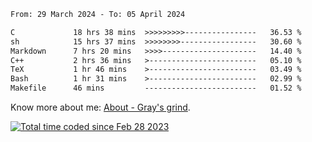 <!--START_SECTION:waka-->

```txt
From: 29 March 2024 - To: 05 April 2024

C             18 hrs 38 mins  >>>>>>>>>----------------   36.53 %
sh            15 hrs 37 mins  >>>>>>>>-----------------   30.60 %
Markdown      7 hrs 20 mins   >>>>---------------------   14.40 %
C++           2 hrs 36 mins   >------------------------   05.10 %
TeX           1 hr 46 mins    >------------------------   03.49 %
Bash          1 hr 31 mins    >------------------------   02.99 %
Makefile      46 mins         -------------------------   01.52 %
```

<!--END_SECTION:waka-->

<!-- [![grayxu's github stats](https://github-readme-stats.vercel.app/api?username=grayxu&count_private=true&show_icons=true)](https://github.com/grayxu) -->

Know more about me: [About - Gray's grind](https://www.grayxu.cn/).
<p align="left">
  <a href="https://wakatime.com/@c69eb31e-43a1-463f-8968-c3449e386f57"><img src="https://wakatime.com/badge/user/c69eb31e-43a1-463f-8968-c3449e386f57.svg" title="Total time coded since Feb 28 2023" /></a>
</p>

